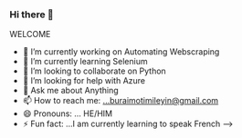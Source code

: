### Hi there 👋

WELCOME

- 🔭 I’m currently working on Automating Webscraping
- 🌱 I’m currently learning Selenium
- 👯 I’m looking to collaborate on Python
- 🤔 I’m looking for help with Azure
- 💬 Ask me about Anything
- 📫 How to reach me: ...buraimotimileyin@gmail.com
- 😄 Pronouns: ... HE/HIM
- ⚡ Fun fact: ...I am currently learning to speak French
-->
